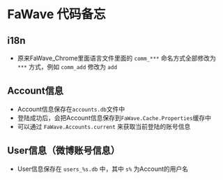 # FaWave 代码备忘

## i18n

* 原来FaWave_Chrome里面语言文件里面的 `comm_***` 命名方式全部修改为 `***` 方式，例如 `comm_add` 修改为 `add`

## Account信息

* Account信息保存在`accounts.db`文件中
* 登陆成功后，会把Account信息保存到`FaWave.Cache.Properties`缓存中
* 可以通过 `FaWave.Accounts.current` 来获取当前登陆的账号信息

## User信息（微博账号信息）

* User信息保存在 `users_%s.db` 中，其中 `s%` 为Account的用户名